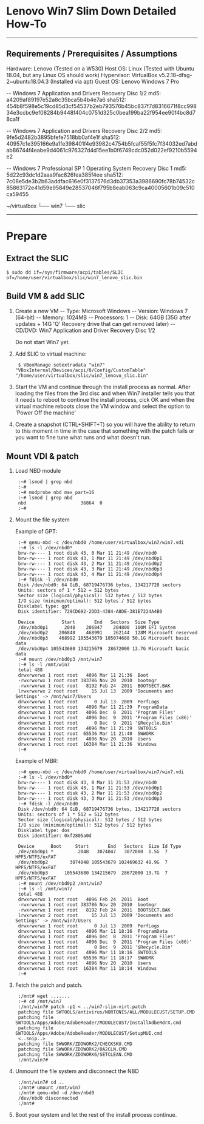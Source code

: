 # Lenovo Win7 Slim Down Detailed How-To
----
## Requirements / Prerequisites / Assumptions

Hardware: Lenovo (Tested on a W530)
Host OS: Linux (Tested with Ubuntu 18.04, but any Linux OS should work)
Hypervisor: VirtualBox v5.2.18-dfsg-2~ubuntu18.04.3 (Installed via apt)
Guest OS: Lenovo Windows 7 Pro

-- Windows 7 Application and Drivers Recovery Disc 1/2
md5: a4209af89197e52a8c35bca5b4b4e7a6
sha512: 454b8f598e5c19cd85d3cf54537b2eb793576b45bc837f7d8316671f8cc99834e3ccbc9ef08284b9448f404c0751d325c0bea199ba22f954ee90f4bc8d78ca1f

-- Windows 7 Application and Drivers Recovery Disc 2/2
md5: 9fe5d2482b3895bfefe7518bb0af4e1f
sha512: 40957c1e395166e9a1fe398401f4e93982c4754b5fcaf55f5fc7f34032ed7abdab86744f4eabe9d4061c976327d4d15ee1b0f6749cdc052d022ef9210b5594e2

-- Windows 7 Professional SP 1 Operating System Recovery Disc 1
md5: 5d22c93dc1d2aaa9fac826fea385f4ee
sha512: 7c08e5de3b2b63addfac616e0f3137576d3db37353a3986690fc78b74532c85863172e41d59e95849e28537046f795b8eab063c9ca40005601b09c510ca59455

~/virtualbox
    └── win7
    └── slic

----
# Prepare

## Extract the SLIC

    $ sudo dd if=/sys/firmware/acpi/tables/SLIC of=/home/user/virtualbox/slic/win7_lenovo_slic.bin

## Build VM & add SLIC

1. Create a new VM
    -- Type: Microsoft Windows
    -- Version: Windows 7 (64-bit)
    -- Memory: 1024MB
    -- Processors: 1
    -- Disk: 64GB (35G after updates + 14G 'Q' Recovery drive that can get removed later)
    -- CD/DVD: Win7 Application and Driver Recovery Disc 1/2

    Do not start Win7 yet.

2. Add SLIC to virtual machine:
    
        $ VBoxManage setextradata "win7" "VBoxInternal/Devices/acpi/0/Config/CustomTable" "/home/user/virtualbox/slic/win7_lenovo_slic.bin"
 
3. Start the VM and continue through the install process as normal. After loading the files from the 3rd disc and when Win7 installer tells you that it needs to reboot to continue the install process, cick OK and when the virtual machine reboots close the VM window and select the option to 'Power Off the machine'
 
4. Create a snapshot (CTRL+SHIFT+T) so you will have the ability to return to this moment in time in the case that something with the patch fails or you want to fine tune what runs and what doesn't run.
 
## Mount VDI & patch

1. Load NBD module

        :~# lsmod | grep nbd
        :~# 
        :~# modprobe nbd max_part=16
        :~# lsmod | grep nbd
        nbd                    36864  0
        :~# 
        
2. Mount the file system

    Example of GPT:

        :~# qemu-nbd -c /dev/nbd0 /home/user/virtualbox/win7/win7.vdi
        :~# ls -l /dev/nbd0*
        brw-rw---- 1 root disk 43, 0 Mar 11 21:49 /dev/nbd0
        brw-rw---- 1 root disk 43, 1 Mar 11 21:49 /dev/nbd0p1
        brw-rw---- 1 root disk 43, 2 Mar 11 21:49 /dev/nbd0p2
        brw-rw---- 1 root disk 43, 3 Mar 11 21:49 /dev/nbd0p3
        brw-rw---- 1 root disk 43, 4 Mar 11 21:49 /dev/nbd0p4
        :~# fdisk -l /dev/nbd0
        Disk /dev/nbd0: 64 GiB, 68719476736 bytes, 134217728 sectors
        Units: sectors of 1 * 512 = 512 bytes
        Sector size (logical/physical): 512 bytes / 512 bytes
        I/O size (minimum/optimal): 512 bytes / 512 bytes
        Disklabel type: gpt
        Disk identifier: 729CD692-2DD3-4384-A8DE-381E7224A4B0
        
        Device          Start       End   Sectors  Size Type
        /dev/nbd0p1      2048    206847    204800  100M EFI System
        /dev/nbd0p2    206848    468991    262144  128M Microsoft reserved
        /dev/nbd0p3    468992 105543679 105074688 50.1G Microsoft basic data
        /dev/nbd0p4 105543680 134215679  28672000 13.7G Microsoft basic data
        :~# mount /dev/nbd0p3 /mnt/win7
        :~# ls -l /mnt/win7
        total 488
        drwxrwxrwx 1 root root   4096 Mar 11 21:36  Boot
        -rwxrwxrwx 1 root root 383786 Nov 20  2010  bootmgr
        -rwxrwxrwx 1 root root   8192 Feb 24  2011  BOOTSECT.BAK
        lrwxrwxrwx 2 root root     15 Jul 13  2009 'Documents and Settings' -> /mnt/win7/Users
        drwxrwxrwx 1 root root      0 Jul 13  2009  PerfLogs
        drwxrwxrwx 1 root root   4096 Mar 11 21:39  ProgramData
        drwxrwxrwx 1 root root   4096 Dec  8  2011 'Program Files'
        drwxrwxrwx 1 root root   4096 Dec  9  2011 'Program Files (x86)'
        drwxrwxrwx 1 root root      0 Dec  9  2011 '$Recycle.Bin'
        drwxrwxrwx 1 root root   4096 Mar 11 21:39  SWTOOLS
        drwxrwxrwx 1 root root  65536 Mar 11 21:40  SWWORK
        drwxrwxrwx 1 root root   4096 Nov 20  2010  Users
        drwxrwxrwx 1 root root  16384 Mar 11 21:36  Windows
        :~# 

    Example of MBR:

        :~# qemu-nbd -c /dev/nbd0 /home/user/virtualbox/win7/win7.vdi
        :~# ls -l /dev/nbd0*
        brw-rw---- 1 root disk 43, 0 Mar 11 21:53 /dev/nbd0
        brw-rw---- 1 root disk 43, 1 Mar 11 21:53 /dev/nbd0p1
        brw-rw---- 1 root disk 43, 2 Mar 11 21:53 /dev/nbd0p2
        brw-rw---- 1 root disk 43, 3 Mar 11 21:53 /dev/nbd0p3
        :~# fdisk -l /dev/nbd0
        Disk /dev/nbd0: 64 GiB, 68719476736 bytes, 134217728 sectors
        Units: sectors of 1 * 512 = 512 bytes
        Sector size (logical/physical): 512 bytes / 512 bytes
        I/O size (minimum/optimal): 512 bytes / 512 bytes
        Disklabel type: dos
        Disk identifier: 0xf2805a0d

        Device      Boot     Start       End   Sectors  Size Id Type
        /dev/nbd0p1 *         2048   3074047   3072000  1.5G  7 HPFS/NTFS/exFAT
        /dev/nbd0p2        3074048 105543679 102469632 48.9G  7 HPFS/NTFS/exFAT
        /dev/nbd0p3      105543680 134215679  28672000 13.7G  7 HPFS/NTFS/exFAT
        :~# mount /dev/nbd0p2 /mnt/win7
        :~# ls -l /mnt/win7/
        total 488
        drwxrwxrwx 1 root root   4096 Feb 24  2011  Boot
        -rwxrwxrwx 1 root root 383786 Nov 20  2010  bootmgr
        -rwxrwxrwx 1 root root   8192 Feb 24  2011  BOOTSECT.BAK
        lrwxrwxrwx 2 root root     15 Jul 13  2009 'Documents and Settings' -> /mnt/win7/Users
        drwxrwxrwx 1 root root      0 Jul 13  2009  PerfLogs
        drwxrwxrwx 1 root root   4096 Mar 11 18:16  ProgramData
        drwxrwxrwx 1 root root   4096 Dec  8  2011 'Program Files'
        drwxrwxrwx 1 root root   4096 Dec  9  2011 'Program Files (x86)'
        drwxrwxrwx 1 root root      0 Dec  9  2011 '$Recycle.Bin'
        drwxrwxrwx 1 root root   4096 Mar 11 18:16  SWTOOLS
        drwxrwxrwx 1 root root  65536 Mar 11 18:17  SWWORK
        drwxrwxrwx 1 root root   4096 Nov 20  2010  Users
        drwxrwxrwx 1 root root  16384 Mar 11 18:14  Windows
        :~#

3. Fetch the patch and patch.

        :/mnt# wget .......
        :~# cd /mnt/win7
        :/mnt/win7# patch -p1 < ../win7-slim-virt.patch
        patching file SWTOOLS/antivirus/NORTONIS/ALL/MODULECUST/SETUP.CMD
        patching file SWTOOLS/Apps/Adobe/AdobeReader/MODULECUST/InstallAdbeRdrX.cmd
        patching file SWTOOLS/Apps/Adobe/AdobeReader/MODULECUST/SetupMUI.cmd
        <..snip..>
        patching file SWWORK/ZDOWORK2/CHECKSKU.CMD
        patching file SWWORK/ZDOWORK2/OA2CLN.CMD
        patching file SWWORK/ZDOWORK6/SETCLEAN.CMD
        :/mnt/win7# 

4. Unmount the file system and disconnect the NBD

        :/mnt/win7# cd ..
        :/mnt# umount /mnt/win7
        :/mnt# qemu-nbd -d /dev/nbd0
        /dev/nbd0 disconnected
        :/mnt# 

5. Boot your system and let the rest of the install process continue.
